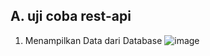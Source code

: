 A. uji coba rest-api
-
1. Menampilkan Data dari Database
![image](https://github.com/user-attachments/assets/c2d9e11f-0f1e-4cc8-a1f1-f6f82c0e56ae)
